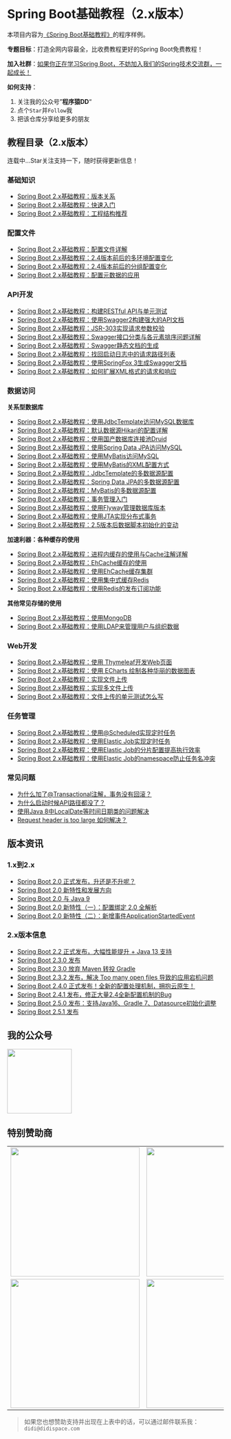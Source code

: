 # Spring Boot基础教程（2.x版本）

本项目内容为[《Spring Boot基础教程》](http://blog.didispace.com/spring-boot-learning-2x/)的程序样例。

**专题目标**：打造全网内容最全，比收费教程更好的Spring Boot免费教程！

**加入社群**：[如果你正在学习Spring Boot，不妨加入我们的Spring技术交流群，一起成长！](https://blog.didispace.com/join-group-spring/index.html)

**如何支持**：

1. 关注我的公众号”**程序猿DD**“
2. 点个`Star`并`Follow`我
3. 把该仓库分享给更多的朋友

## 教程目录（2.x版本）

连载中...Star关注支持一下，随时获得更新信息！

### 基础知识

- [Spring Boot 2.x基础教程：版本关系](http://blog.didispace.com/spring-cloud-alibaba-version/)
- [Spring Boot 2.x基础教程：快速入门](http://blog.didispace.com/spring-boot-learning-21-1-1/)
- [Spring Boot 2.x基础教程：工程结构推荐](http://blog.didispace.com/spring-boot-learning-21-1-2/)

### 配置文件

- [Spring Boot 2.x基础教程：配置文件详解](http://blog.didispace.com/spring-boot-learning-21-1-3/)
- [Spring Boot 2.x基础教程：2.4版本前后的多环境配置变化](http://blog.didispace.com/spring-boot-learning-24-1-4/)
- [Spring Boot 2.x基础教程：2.4版本前后的分组配置变化](http://blog.didispace.com/spring-boot-learning-24-1-5/)
- [Spring Boot 2.x基础教程：配置元数据的应用 ](http://blog.didispace.com/spring-boot-learning-24-1-6/)

### API开发

- [Spring Boot 2.x基础教程：构建RESTful API与单元测试](http://blog.didispace.com/spring-boot-learning-21-2-1/)
- [Spring Boot 2.x基础教程：使用Swagger2构建强大的API文档](http://blog.didispace.com/spring-boot-learning-21-2-2/)
- [Spring Boot 2.x基础教程：JSR-303实现请求参数校验](http://blog.didispace.com/spring-boot-learning-21-2-3/)
- [Spring Boot 2.x基础教程：Swagger接口分类与各元素排序问题详解](http://blog.didispace.com/spring-boot-learning-21-2-4/)
- [Spring Boot 2.x基础教程：Swagger静态文档的生成](http://blog.didispace.com/spring-boot-learning-21-2-5/)
- [Spring Boot 2.x基础教程：找回启动日志中的请求路径列表](http://blog.didispace.com/spring-boot-learning-21-2-6/)
- [Spring Boot 2.x基础教程：使用SpringFox 3生成Swagger文档](http://blog.didispace.com/spring-boot-learning-21-2-7/)
- [Spring Boot 2.x基础教程：如何扩展XML格式的请求和响应](http://blog.didispace.com/spring-boot-learning-21-2-8/)

### 数据访问

**关系型数据库**

- [Spring Boot 2.x基础教程：使用JdbcTemplate访问MySQL数据库](http://blog.didispace.com/spring-boot-learning-21-3-1/)
- [Spring Boot 2.x基础教程：默认数据源Hikari的配置详解](http://blog.didispace.com/spring-boot-learning-21-3-2/)
- [Spring Boot 2.x基础教程：使用国产数据库连接池Druid](http://blog.didispace.com/spring-boot-learning-21-3-3/)
- [Spring Boot 2.x基础教程：使用Spring Data JPA访问MySQL](http://blog.didispace.com/spring-boot-learning-21-3-4/)
- [Spring Boot 2.x基础教程：使用MyBatis访问MySQL](http://blog.didispace.com/spring-boot-learning-21-3-5/)
- [Spring Boot 2.x基础教程：使用MyBatis的XML配置方式](http://blog.didispace.com/spring-boot-learning-21-3-6/)
- [Spring Boot 2.x基础教程：JdbcTemplate的多数据源配置](http://blog.didispace.com/spring-boot-learning-21-3-7/)
- [Spring Boot 2.x基础教程：Spring Data JPA的多数据源配置](http://blog.didispace.com/spring-boot-learning-21-3-8/)
- [Spring Boot 2.x基础教程：MyBatis的多数据源配置](http://blog.didispace.com/spring-boot-learning-21-3-9/)
- [Spring Boot 2.x基础教程：事务管理入门](http://blog.didispace.com/spring-boot-learning-21-3-10/)
- [Spring Boot 2.x基础教程：使用Flyway管理数据库版本](http://blog.didispace.com/spring-boot-learning-24-3-11/)
- [Spring Boot 2.x基础教程：使用JTA实现分布式事务](http://blog.didispace.com/spring-boot-learning-24-3-12/)
- [Spring Boot 2.x基础教程：2.5版本后数据脚本初始化的变动](http://blog.didispace.com/spring-boot-learning-25-3-13/)

**加速利器：各种缓存的使用**

- [Spring Boot 2.x基础教程：进程内缓存的使用与Cache注解详解](http://blog.didispace.com/spring-boot-learning-21-5-1/)
- [Spring Boot 2.x基础教程：EhCache缓存的使用](http://blog.didispace.com/spring-boot-learning-21-5-2/)
- [Spring Boot 2.x基础教程：使用EhCache缓存集群](http://blog.didispace.com/spring-boot-learning-21-5-3/)
- [Spring Boot 2.x基础教程：使用集中式缓存Redis](http://blog.didispace.com/spring-boot-learning-21-5-4/)
- [Spring Boot 2.x基础教程：使用Redis的发布订阅功能](http://blog.didispace.com/spring-boot-learning-25-5-5/)

**其他常见存储的使用**

- [Spring Boot 2.x基础教程：使用MongoDB](http://blog.didispace.com/spring-boot-learning-24-6-1/)
- [Spring Boot 2.x基础教程：使用LDAP来管理用户与组织数据](http://blog.didispace.com/spring-boot-learning-24-6-2/)

### Web开发

- [Spring Boot 2.x基础教程：使用 Thymeleaf开发Web页面](http://blog.didispace.com/spring-boot-learning-21-4-1/)
- [Spring Boot 2.x基础教程：使用 ECharts 绘制各种华丽的数据图表](http://blog.didispace.com/spring-boot-learning-21-4-2/)
- [Spring Boot 2.x基础教程：实现文件上传](http://blog.didispace.com/spring-boot-learning-21-4-3/)
- [Spring Boot 2.x基础教程：实现多文件上传](http://blog.didispace.com/spring-boot-learning-21-4-4/)
- [Spring Boot 2.x基础教程：文件上传的单元测试怎么写](https://blog.didispace.com/spring-boot-learning-21-4-5/)

### 任务管理

- [Spring Boot 2.x基础教程：使用@Scheduled实现定时任务](https://blog.didispace.com/spring-boot-learning-2-7-1)
- [Spring Boot 2.x基础教程：使用Elastic Job实现定时任务](https://blog.didispace.com/spring-boot-learning-2-7-2)
- [Spring Boot 2.x基础教程：使用Elastic Job的分片配置提高执行效率](https://blog.didispace.com/spring-boot-learning-2-7-3)
- [Spring Boot 2.x基础教程：使用Elastic Job的namespace防止任务名冲突](https://blog.didispace.com/spring-boot-learning-2-7-4)

### 常见问题

- [为什么加了@Transactional注解，事务没有回滚？](http://blog.didispace.com/transactional-not-rollback/)
- [为什么启动时候API路径都没了？](http://blog.didispace.com/spring-boot-learning-21-2-6/)
- [使用Java 8中LocalDate等时间日期类的问题解决](http://blog.didispace.com/Spring-Boot-And-Feign-Use-localdate/)
- [Request header is too large 如何解决？](https://blog.didispace.com/request-header-is-too-large/)

## 版本资讯

### 1.x到2.x

- [Spring Boot 2.0 正式发布，升还是不升呢？](http://blog.didispace.com/spring-boot-2-release/)
- [Spring Boot 2.0 新特性和发展方向](http://blog.didispace.com/Spring-Boot-2-0-%E6%96%B0%E7%89%B9%E6%80%A7%E5%92%8C%E5%8F%91%E5%B1%95%E6%96%B9%E5%90%91/)
- [Spring Boot 2.0 与 Java 9](http://blog.didispace.com/Spring-Boot-2.0%E4%B8%8EJava-9/)
- [Spring Boot 2.0 新特性（一）：配置绑定 2.0 全解析](http://blog.didispace.com/Spring-Boot-2-0-feature-1-relaxed-binding-2/)
- [Spring Boot 2.0 新特性（二）：新增事件ApplicationStartedEvent](http://blog.didispace.com/Spring-Boot-2-0-feature-2-ApplicationStartedEvent/)

### 2.x版本信息

- [Spring Boot 2.2 正式发布，大幅性能提升 + Java 13 支持](http://blog.didispace.com/spring-boot-2-2-release/)
- [Spring Boot 2.3.0 发布](/spring-boot-2-3-0-release/) 
- [Spring Boot 2.3.0 放弃 Maven 转投 Gradle](/spring-boot-gradle/)
- [Spring Boot 2.3.2 发布，解决 Too many open files 导致的应用宕机问题](http://blog.didispace.com/spring-boot-2-3-2-release/)
- [Spring Boot 2.4.0 正式发布！全新的配置处理机制，拥抱云原生！](http://blog.didispace.com/spring-boot-2-4-0-ga/)
- [Spring Boot 2.4.1 发布，修正大量2.4全新配置机制的Bug](http://blog.didispace.com/spring-boot-2-4-1-release/)
- [Spring Boot 2.5.0 发布：支持Java16、Gradle 7、Datasource初始化调整](https://blog.didispace.com/spring-boot-2-5-0-release/)
- [Spring Boot 2.5.1 发布](https://blog.didispace.com/spring-boot-2-5-1-release/)

## 我的公众号

<img src="https://github.com/dyc87112/SpringBoot-Learning/blob/master/images/weixin.jpg?raw=true" style="width:150px;height:150px;" />

## 特别赞助商

<table>
      <tbody>
        <tr>
          <td align="center" valign="middle">
             <a href="https://start.aliyun.com/" target="_blank">
               <img width="300" src="https://github.com/dyc87112/SpringBoot-Learning/blob/master/images/github/001.jpg?raw=true">
             </a>
          </td>
          <td align="center" valign="middle">
            <a href="http://gk.link/a/103EK" target="_blank">
              <img width="300" src="https://github.com/dyc87112/SpringBoot-Learning/blob/master/images/github/002.jpg?raw=true">
            </a>
          </td>  
          <td align="center" valign="middle">
             <a href="https://openwrite.cn/?from=didi-springcloud" target="_blank">
               <img width="300" src="https://github.com/dyc87112/SpringBoot-Learning/blob/master/images/github/003.jpg?raw=true">
             </a>
          </td>          
        </tr>
        <tr>
          <td align="center" valign="middle">
            <a href="https://www.aliyun.com/minisite/goods?userCode=wxfqkr0o&share_source=copy_link" target="_blank">
              <img width="300" src="https://github.com/dyc87112/SpringBoot-Learning/blob/master/images/github/004.jpg?raw=true">
            </a>
          </td>  
          <td align="center" valign="middle">
            <a href="https://curl.qcloud.com/M5wV9Ylj" target="_blank">
              <img width="300" src="https://github.com/dyc87112/SpringBoot-Learning/blob/master/images/github/005.jpg?raw=true">
            </a>
          </td> 
          <td align="center" valign="middle">
          </td>
        </tr>
      </tbody>
</table>

> 如果您也想赞助支持并出现在上表中的话，可以通过邮件联系我：`didi@didispace.com`